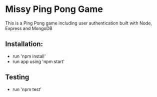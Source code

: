 # Missy Ping Pong Game

This is a Ping Pong game including user authentication built with Node, Express and MongoDB

## Installation:

- run 'npm install'
- run app using 'npm start'

## Testing

- run 'npm test'

